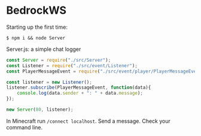# BedrockWS

Starting up the first time:
```text
$ npm i && node Server
```

Server.js: a simple chat logger
```javascript
const Server = require("./src/Server");
const Listener = require("./src/event/Listener");
const PlayerMessageEvent = require("./src/event/player/PlayerMessageEvent");

const listener = new Listener();
listener.subscribe(PlayerMessageEvent, function(data){
    console.log(data.sender + ": " + data.message);
});

new Server(80, listener);
```

In Minecraft run `/connect localhost`. Send a message. Check your command line.